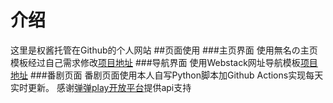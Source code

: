 # 介绍
这里是权酱托管在Github的个人网站
##页面使用
###主页界面
使用無名の主页模板经过自己需求修改[项目地址](https://github.com/imsyy/home)
###导航界面
使用Webstack网址导航模板[项目地址](https://github.com/WebStackPage/WebStackPage.github.io)
###番剧页面
番剧页面使用本人自写Python脚本加Github Actions实现每天实时更新。
感谢[弹弹play开放平台](https://github.com/kaedei/dandanplay-libraryindex/blob/master/api/OpenPlatform.md)提供api支持
